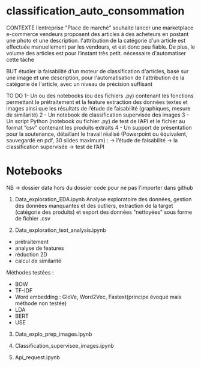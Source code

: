 # classification_auto_consommation

CONTEXTE
l’entreprise "Place de marché” souhaite lancer une marketplace e-commerce
vendeurs proposent des articles à des acheteurs en postant une photo et une description.
l'attribution de la catégorie d'un article est effectuée manuellement par les vendeurs, et est donc peu fiable. De plus, le volume des articles est pour l’instant très petit.
nécessaire d'automatiser cette tâche

BUT
étudier la faisabilité d'un moteur de classification d'articles, basé sur une image et une description, pour l'automatisation de l'attribution de la catégorie de l'article, avec un niveau de précision suffisant

TO DO
1- Un ou des notebooks (ou des fichiers .py) contenant les fonctions permettant le prétraitement et la feature extraction des données textes et images ainsi que les résultats de l’étude de faisabilité (graphiques, mesure de similarité) 
2 - Un notebook de classification supervisée des images
3 - Un script Python (notebook ou fichier .py) de test de l’API et le fichier au format “csv” contenant les produits extraits
4 - Un support de présentation pour la soutenance, détaillant le travail réalisé (Powerpoint ou équivalent, sauvegardé en pdf, 30 slides maximum) : 
-> l’étude de faisabilité
-> la classification supervisée
-> test de l’API


# Notebooks
NB -> dossier data hors du dossier code pour ne pas l'importer dans github

1) Data_exploration_EDA.ipynb
Analyse exploratoire des données, gestion des données manquantes et des outliers, extraction de la target (catégorie des produits) et export des données "nettoyées" sous forme de fichier .csv

2) Data_exploration_text_analysis.ipynb
- prétraitement
- analyse de features
- réduction 2D
- calcul de similarité

Méthodes testées :
- BOW
- TF-IDF
- Word embedding : GloVe, Word2Vec, Fastext(principe évoqué mais méthode non testée)
- LDA
- BERT
- USE

3) Data_explo_prep_images.ipynb


4) Classification_supervisee_images.ipynb


5) Api_request.ipynb